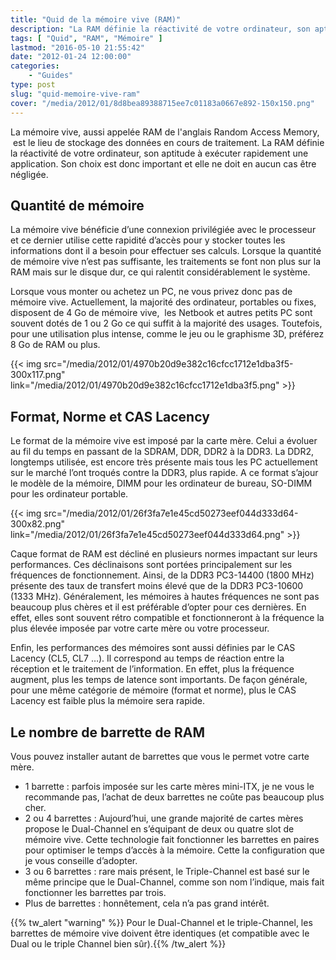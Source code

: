 ```yaml
---
title: "Quid de la mémoire vive (RAM)"
description: "La RAM définie la réactivité de votre ordinateur, son aptitude à exécuter rapidement une application. Son choix est donc important ne doit pas être négligé."
tags: [ "Quid", "RAM", "Mémoire" ]
lastmod: "2016-05-10 21:55:42"
date: "2012-01-24 12:00:00"
categories:
    - "Guides"
type: post
slug: "quid-memoire-vive-ram"
cover: "/media/2012/01/8d8bea89388715ee7c01183a0667e892-150x150.png"
---
```


La mémoire vive, aussi appelée RAM de l'anglais Random Access Memory,  est le lieu de stockage des données en cours de traitement. La RAM définie la réactivité de votre ordinateur, son aptitude à exécuter rapidement une application. Son choix est donc important et elle ne doit en aucun cas être négligée.

## Quantité de mémoire

La mémoire vive bénéficie d’une connexion privilégiée avec le processeur et ce dernier utilise cette rapidité d’accès pour y stocker toutes les informations dont il a besoin pour effectuer ses calculs. Lorsque la quantité de mémoire vive n’est pas suffisante, les traitements se font non plus sur la RAM mais sur le disque dur, ce qui ralentit considérablement le système.

Lorsque vous monter ou achetez un PC, ne vous privez donc pas de mémoire vive. Actuellement, la majorité des ordinateur, portables ou fixes, disposent de 4 Go de mémoire vive,  les Netbook et autres petits PC sont souvent dotés de 1 ou 2 Go ce qui suffit à la majorité des usages. Toutefois, pour une utilisation plus intense, comme le jeu ou le graphisme 3D, préférez 8 Go de RAM ou plus.

{{< img src="/media/2012/01/4970b20d9e382c16cfcc1712e1dba3f5-300x117.png" link="/media/2012/01/4970b20d9e382c16cfcc1712e1dba3f5.png" >}}

## Format, Norme et CAS Lacency

Le format de la mémoire vive est imposé par la carte mère. Celui a évoluer au fil du temps en passant de la SDRAM, DDR, DDR2 à la DDR3. La DDR2, longtemps utilisée, est encore très présente mais tous les PC actuellement sur le marché l’ont troqués contre la DDR3, plus rapide. A ce format s’ajour le modèle de la mémoire, DIMM pour les ordinateur de bureau, SO-DIMM pour les ordinateur portable.

{{< img src="/media/2012/01/26f3fa7e1e45cd50273eef044d333d64-300x82.png" link="/media/2012/01/26f3fa7e1e45cd50273eef044d333d64.png" >}}

Caque format de RAM est décliné en plusieurs normes impactant sur leurs performances. Ces déclinaisons sont portées principalement sur les fréquences de fonctionnement. Ainsi, de la DDR3 PC3-14400 (1800 MHz) présente des taux de transfert moins élevé que de la DDR3 PC3-10600 (1333 MHz). Généralement, les mémoires à hautes fréquences ne sont pas beaucoup plus chères et il est préférable d’opter pour ces dernières. En effet, elles sont souvent rétro compatible et fonctionneront à la fréquence la plus élevée imposée par votre carte mère ou votre processeur.

Enfin, les performances des mémoires sont aussi définies par le CAS Lacency (CL5, CL7 …). Il correspond au temps de réaction entre la réception et le traitement de l’information. En effet, plus la fréquence augment, plus les temps de latence sont importants. De façon générale, pour une même catégorie de mémoire (format et norme), plus le CAS Lacency est faible plus la mémoire sera rapide.

## Le nombre de barrette de RAM

Vous pouvez installer autant de barrettes que vous le permet votre carte mère.

- 1 barrette : parfois imposée sur les carte mères mini-ITX, je ne vous le recommande pas, l’achat de deux barrettes ne coûte pas beaucoup plus cher.
- 2 ou 4 barrettes : Aujourd’hui, une grande majorité de cartes mères propose le Dual-Channel en s’équipant de deux ou quatre slot de mémoire vive. Cette technologie fait fonctionner les barrettes en paires pour optimiser le temps d’accès à la mémoire. Cette la configuration que je vous conseille d’adopter.
- 3 ou 6 barrettes : rare mais présent, le Triple-Channel est basé sur le même principe que le Dual-Channel, comme son nom l’indique, mais fait fonctionner les barrettes par trois.
- Plus de barrettes : honnêtement, cela n’a pas grand intérêt.

{{% tw_alert "warning" %}}<i class="fa fa-exclamation-circle"></i> Pour le Dual-Channel et le triple-Channel, les barrettes de mémoire vive doivent être identiques (et compatible avec le Dual ou le triple Channel bien sûr).{{% /tw_alert %}}